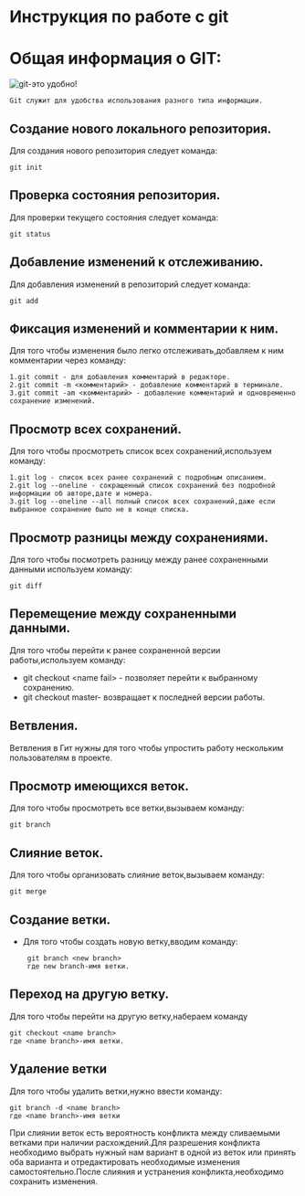 # **Инструкция по работе с git**

# Общая информация о GIT:

![git-это удобно!](gitpichure.png)

    Git служит для удобства использования разного типа информации. 

## Создание нового локального репозитория.

Для создания нового репозитория следует команда:

    git init

## Проверка состояния репозитория. 

Для проверки текущего состояния следует команда:

    git status

## Добавление изменений к отслеживанию.

Для добавления изменений в репозиторий следует команда:

    git add

## Фиксация изменений и комментарии к ним.

Для того чтобы изменения было легко отслеживать,добавляем к ним комментарии через команду:

    1.git commit - для добавления комментарий в редакторе.
    2.git commit -m <комментарий> - добавление комментарий в терминале.
    3.git commit -am <комментарий> - добавление комментарий и одновременно сохранение изменений.

## Просмотр всех сохранений.

Для того чтобы просмотреть список всех сохранений,используем команду:

    1.git log - список всех ранее сохранений с подробным описанием.
    2.git log --oneline - сокращенный список сохранений без подробной информации об авторе,дате и номера.
    3.git log --oneline --all полный список всех сохранений,даже если выбранное сохранение было не в конце списка.

## Просмотр разницы между сохранениями.
Для того чтобы посмотреть разницу между ранее сохраненными данными используем команду:

    git diff

## Перемещение между сохраненными данными.
Для того чтобы перейти к ранее сохраненной версии работы,используем команду:

* git checkout \<name fail\> - позволяет перейти к выбранному сохранению.
* git checkout master- возвращает к последней версии работы. 

## Ветвления.
Ветвления в Гит нужны для того чтобы упростить работу нескольким пользователям в проекте.
## Просмотр имеющихся веток.
Для того чтобы просмотреть все ветки,вызываем команду:

    git branch
    
## Слияние веток.
Для того чтобы организовать слияние веток,вызываем команду:

    git merge
    
## Создание ветки.
* Для того чтобы создать новую ветку,вводим команду:
    
       git branch <new branch>
       где new branch-имя ветки.

## Переход на другую ветку.
Для того чтобы перейти на другую ветку,набераем команду

    git checkout <name branch>
    где <name branch>-имя ветки.

## Удаление ветки
Для того чтобы удалить ветки,нужно ввести команду:

    git branch -d <name branch>
    где <name branch>-имя ветки

При слиянии веток есть вероятность конфликта между сливаемыми ветками при наличии расхождений.Для разрешения конфликта необходимо выбрать нужный нам вариант в одной из веток или принять оба варианта и отредактировать необходимые изменения самостоятельно.После слияния и устранения конфликта,необходимо сохранить изменения.

    
